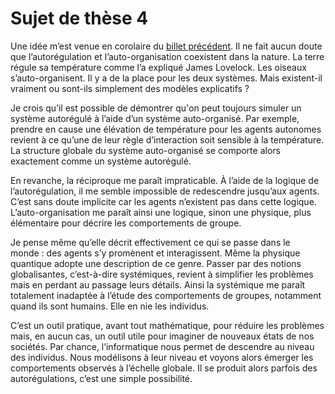 # Sujet de thèse 4

Une idée m’est venue en corolaire du [billet précédent](/2008/08/19/autoregulation-vs-auto-organisation/). Il ne fait aucun doute que l’autorégulation et l’auto-organisation coexistent dans la nature. La terre régule sa température comme l’a expliqué James Lovelock. Les oiseaux s’auto-organisent. Il y a de la place pour les deux systèmes. Mais existent-il vraiment ou sont-ils simplement des modèles explicatifs ?

Je crois qu’il est possible de démontrer qu'on peut toujours simuler un système autorégulé à l’aide d’un système auto-organisé. Par exemple, prendre en cause une élévation de température pour les agents autonomes revient à ce qu’une de leur règle d’interaction soit sensible à la température. La structure globale du système auto-organisé se comporte alors exactement comme un système autorégulé.

En revanche, la réciproque me paraît impraticable. À l’aide de la logique de l’autorégulation, il me semble impossible de redescendre jusqu’aux agents. C’est sans doute implicite car les agents n’existent pas dans cette logique. L’auto-organisation me paraît ainsi une logique, sinon une physique, plus élémentaire pour décrire les comportements de groupe.

Je pense même qu’elle décrit effectivement ce qui se passe dans le monde : des agents s’y promènent et interagissent. Même la physique quantique adopte une description de ce genre. Passer par des notions globalisantes, c’est-à-dire systémiques, revient à simplifier les problèmes mais en perdant au passage leurs détails. Ainsi la systémique me paraît totalement inadaptée à l’étude des comportements de groupes, notamment quand ils sont humains. Elle en nie les individus.

C’est un outil pratique, avant tout mathématique, pour réduire les problèmes mais, en aucun cas, un outil utile pour imaginer de nouveaux états de nos sociétés. Par chance, l’informatique nous permet de descendre au niveau des individus. Nous modélisons à leur niveau et voyons alors émerger les comportements observés à l’échelle globale. Il se produit alors parfois des autorégulations, c’est une simple possibilité.